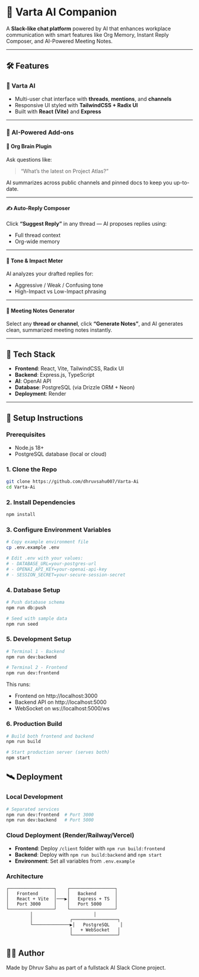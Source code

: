 # 🧠 Varta AI Companion

A **Slack-like chat platform** powered by AI that enhances workplace communication with smart features like Org Memory, Instant Reply Composer, and AI-Powered Meeting Notes.

---

## 🛠 Features

### 🧩 Varta AI

- Multi-user chat interface with **threads**, **mentions**, and **channels**
- Responsive UI styled with **TailwindCSS + Radix UI**
- Built with **React (Vite)** and **Express**

---

### 🤖 AI-Powered Add-ons

#### 🧠 Org Brain Plugin  
Ask questions like:  
> “What’s the latest on Project Atlas?”

AI summarizes across public channels and pinned docs to keep you up-to-date.

---

#### ✍️ Auto-Reply Composer  
Click **“Suggest Reply”** in any thread — AI proposes replies using:
- Full thread context
- Org-wide memory

---

#### 🎯 Tone & Impact Meter  
AI analyzes your drafted replies for:
- Aggressive / Weak / Confusing tone
- High-Impact vs Low-Impact phrasing

---

#### 📝 Meeting Notes Generator  
Select any **thread or channel**, click **“Generate Notes”**, and AI generates clean, summarized meeting notes instantly.

---

## 🧪 Tech Stack

- **Frontend**: React, Vite, TailwindCSS, Radix UI
- **Backend**: Express.js, TypeScript
- **AI**: OpenAI API
- **Database**: PostgreSQL (via Drizzle ORM + Neon)
- **Deployment**: Render

---

## 🧰 Setup Instructions

### Prerequisites
- Node.js 18+ 
- PostgreSQL database (local or cloud)

### 1. Clone the Repo
```bash
git clone https://github.com/dhruvsahu007/Varta-Ai
cd Varta-Ai
```

### 2. Install Dependencies
```bash
npm install
```

### 3. Configure Environment Variables
```bash
# Copy example environment file
cp .env.example .env

# Edit .env with your values:
# - DATABASE_URL=your-postgres-url
# - OPENAI_API_KEY=your-openai-api-key  
# - SESSION_SECRET=your-secure-session-secret
```

### 4. Database Setup
```bash
# Push database schema
npm run db:push

# Seed with sample data
npm run seed
```

### 5. Development Setup
```bash
# Terminal 1 - Backend
npm run dev:backend

# Terminal 2 - Frontend  
npm run dev:frontend
```
This runs:
- Frontend on http://localhost:3000
- Backend API on http://localhost:5000
- WebSocket on ws://localhost:5000/ws

### 6. Production Build
```bash
# Build both frontend and backend
npm run build

# Start production server (serves both)
npm start
```
## 🛰 Deployment

### Local Development
```bash
# Separated services
npm run dev:frontend  # Port 3000
npm run dev:backend   # Port 5000
```

### Cloud Deployment (Render/Railway/Vercel)
- **Frontend**: Deploy `/client` folder with `npm run build:frontend`
- **Backend**: Deploy with `npm run build:backend` and `npm start`
- **Environment**: Set all variables from `.env.example`

### Architecture
```
┌─────────────────┐    ┌─────────────────┐
│   Frontend      │    │   Backend       │
│   React + Vite  │───▶│   Express + TS  │
│   Port 3000     │    │   Port 5000     │
└─────────────────┘    └─────────────────┘
         │                       │
         │              ┌─────────────────┐
         └──────────────▶│   PostgreSQL    │
                        │   + WebSocket   │
                        └─────────────────┘
```
## 🧑‍💻 Author

Made by Dhruv Sahu as part of a fullstack AI Slack Clone project.
